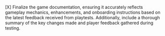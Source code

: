 [X] Finalize the game documentation, ensuring it accurately reflects gameplay mechanics, enhancements, and onboarding instructions based on the latest feedback received from playtests. Additionally, include a thorough summary of the key changes made and player feedback gathered during testing.